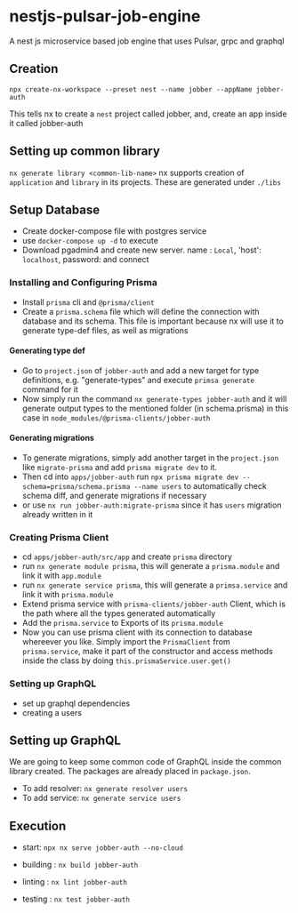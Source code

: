 # nestjs-pulsar-job-engine

A nest js microservice based job engine that uses Pulsar, grpc and graphql

## Creation

```
npx create-nx-workspace --preset nest --name jobber --appName jobber-auth
```

This tells nx to create a `nest` project called jobber, and, create an app inside it called jobber-auth

## Setting up common library

`nx generate library <common-lib-name>`
nx supports creation of `application` and `library` in its projects.
These are generated under `./libs`

## Setup Database

- Create docker-compose file with postgres service
- use `docker-compose up -d` to execute
- Download pgadmin4 and create new server. name : `Local`, 'host': `localhost`, password: <pwd> and connect

### Installing and Configuring Prisma

- Install `prisma` cli and `@prisma/client`
- Create a `prisma.schema` file which will define the connection with database and its schema. This file is important because nx will use it to generate type-def files, as well as migrations

#### Generating type def

- Go to `project.json` of `jobber-auth` and add a new target for type definitions, e.g. "generate-types" and execute `primsa generate` command for it
- Now simply run the command `nx generate-types jobber-auth` and it will generate output types to the mentioned folder (in schema.prisma) in this case in `node_modules/@prisma-clients/jobber-auth`

#### Generating migrations

- To generate migrations, simply add another target in the `project.json` like `migrate-prisma` and add `prisma migrate dev` to it.
- Then cd into `apps/jobber-auth` run `npx prisma migrate dev --schema=prisma/schema.prisma --name users` to automatically check schema diff, and generate migrations if necessary
- or use `nx run jobber-auth:migrate-prisma` since it has `users` migration already written in it

### Creating Prisma Client

- cd `apps/jobber-auth/src/app` and create `prisma` directory
- run `nx generate module prisma`, this will generate a `prisma.module` and link it with `app.module`
- run `nx generate service prisma`, this will generate a `primsa.service` and link it with `prisma.module`
- Extend prisma service with `prisma-clients/jobber-auth` Client, which is the path where all the types generated automatically
- Add the `prisma.service` to Exports of its `prisma.module`
- Now you can use prisma client with its connection to database whereever you like. Simply import the `PrismaClient` from `prisma.service`, make it part of the constructor and access methods inside the class by doing `this.prismaService.user.get()`

### Setting up GraphQL

- set up graphql dependencies
- creating a users

## Setting up GraphQL

We are going to keep some common code of GraphQL inside the common library created. The packages are already placed in `package.json`.

- To add resolver: `nx generate resolver users`
- To add service: `nx generate service users`

## Execution

- start: `npx nx serve jobber-auth --no-cloud`

- building : `nx build jobber-auth`
- linting : `nx lint jobber-auth`
- testing : `nx test jobber-auth`
